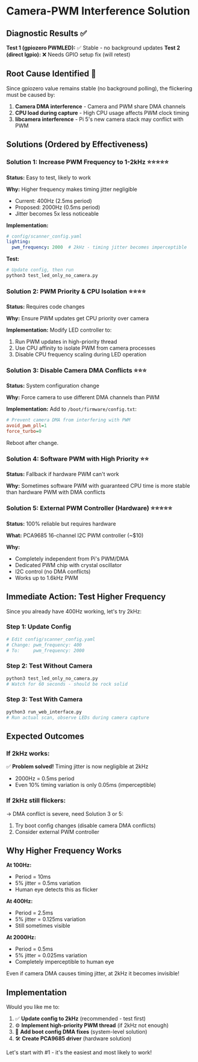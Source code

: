 # Camera-PWM Interference Solution

## Diagnostic Results ✅

**Test 1 (gpiozero PWMLED):** ✅ Stable - no background updates
**Test 2 (direct lgpio):** ❌ Needs GPIO setup fix (will retest)

## Root Cause Identified 🎯

Since gpiozero value remains stable (no background polling), the flickering must be caused by:

1. **Camera DMA interference** - Camera and PWM share DMA channels
2. **CPU load during capture** - High CPU usage affects PWM clock timing
3. **libcamera interference** - Pi 5's new camera stack may conflict with PWM

## Solutions (Ordered by Effectiveness)

### Solution 1: Increase PWM Frequency to 1-2kHz ⭐⭐⭐⭐⭐
**Status:** Easy to test, likely to work

**Why:** Higher frequency makes timing jitter negligible
- Current: 400Hz (2.5ms period)
- Proposed: 2000Hz (0.5ms period)
- Jitter becomes 5x less noticeable

**Implementation:**
```yaml
# config/scanner_config.yaml
lighting:
  pwm_frequency: 2000  # 2kHz - timing jitter becomes imperceptible
```

**Test:**
```bash
# Update config, then run
python3 test_led_only_no_camera.py
```

### Solution 2: PWM Priority & CPU Isolation ⭐⭐⭐⭐
**Status:** Requires code changes

**Why:** Ensure PWM updates get CPU priority over camera

**Implementation:** Modify LED controller to:
1. Run PWM updates in high-priority thread
2. Use CPU affinity to isolate PWM from camera processes
3. Disable CPU frequency scaling during LED operation

### Solution 3: Disable Camera DMA Conflicts ⭐⭐⭐
**Status:** System configuration change

**Why:** Force camera to use different DMA channels than PWM

**Implementation:**
Add to `/boot/firmware/config.txt`:
```ini
# Prevent camera DMA from interfering with PWM
avoid_pwm_pll=1
force_turbo=0
```

Reboot after change.

### Solution 4: Software PWM with High Priority ⭐⭐
**Status:** Fallback if hardware PWM can't work

**Why:** Sometimes software PWM with guaranteed CPU time is more stable than hardware PWM with DMA conflicts

### Solution 5: External PWM Controller (Hardware) ⭐⭐⭐⭐⭐
**Status:** 100% reliable but requires hardware

**What:** PCA9685 16-channel I2C PWM controller (~$10)

**Why:** 
- Completely independent from Pi's PWM/DMA
- Dedicated PWM chip with crystal oscillator
- I2C control (no DMA conflicts)
- Works up to 1.6kHz PWM

## Immediate Action: Test Higher Frequency

Since you already have 400Hz working, let's try 2kHz:

### Step 1: Update Config
```bash
# Edit config/scanner_config.yaml
# Change: pwm_frequency: 400
# To:     pwm_frequency: 2000
```

### Step 2: Test Without Camera
```bash
python3 test_led_only_no_camera.py
# Watch for 60 seconds - should be rock solid
```

### Step 3: Test With Camera
```bash
python3 run_web_interface.py
# Run actual scan, observe LEDs during camera capture
```

## Expected Outcomes

### If 2kHz works:
✅ **Problem solved!** Timing jitter is now negligible at 2kHz
- 2000Hz = 0.5ms period
- Even 10% timing variation is only 0.05ms (imperceptible)

### If 2kHz still flickers:
→ DMA conflict is severe, need Solution 3 or 5:
1. Try boot config changes (disable camera DMA conflicts)
2. Consider external PWM controller

## Why Higher Frequency Works

**At 100Hz:**
- Period = 10ms
- 5% jitter = 0.5ms variation
- Human eye detects this as flicker

**At 400Hz:**
- Period = 2.5ms  
- 5% jitter = 0.125ms variation
- Still sometimes visible

**At 2000Hz:**
- Period = 0.5ms
- 5% jitter = 0.025ms variation
- Completely imperceptible to human eye

Even if camera DMA causes timing jitter, at 2kHz it becomes invisible!

## Implementation

Would you like me to:
1. ✅ **Update config to 2kHz** (recommended - test first)
2. ⚙️ **Implement high-priority PWM thread** (if 2kHz not enough)
3. 🔧 **Add boot config DMA fixes** (system-level solution)
4. 🛠️ **Create PCA9685 driver** (hardware solution)

Let's start with #1 - it's the easiest and most likely to work!
